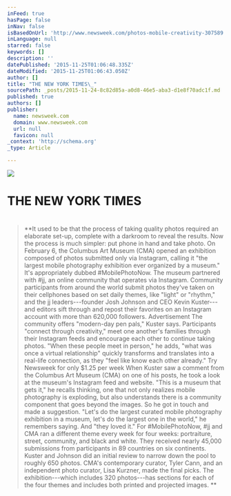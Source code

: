 ```yaml
---
inFeed: true
hasPage: false
inNav: false
isBasedOnUrl: 'http://www.newsweek.com/photos-mobile-creativity-307589'
inLanguage: null
starred: false
keywords: []
description: ''
datePublished: '2015-11-25T01:06:48.335Z'
dateModified: '2015-11-25T01:06:43.050Z'
author: []
title: "THE NEW YORK TIMES\_"
sourcePath: _posts/2015-11-24-8c82d85a-a0d8-46e5-aba3-d1e8f70adc1f.md
published: true
authors: []
publisher:
  name: newsweek.com
  domain: www.newsweek.com
  url: null
  favicon: null
_context: 'http://schema.org'
_type: Article

---
```

![](http://s.newsweek.com/sites/www.newsweek.com/files/styles/headline/public/2015/02/17/2-17-15-mobile-photo-1.jpg)

# THE NEW YORK TIMES 

# 
> 
> **It used to be that the process of taking quality photos required an elaborate set-up, complete with a darkroom to reveal the results. Now the process is much simpler: put phone in hand and take photo. On February 6, the Columbus Art Museum (CMA) opened an exhibition composed of photos submitted only via Instagram, calling it "the largest mobile photography exhibition ever organized by a museum." It's appropriately dubbed \#MobilePhotoNow. The museum partnered with \#jj, an online community that operates via Instagram. Community participants from around the world submit photos they've taken on their cellphones based on set daily themes, like "light" or "rhythm," and the jj leaders---founder Josh Johnson and CEO Kevin Kuster---and editors sift through and repost their favorites on an Instagram account with more than 620,000 followers. Advertisement The community offers "modern-day pen pals," Kuster says. Participants "connect through creativity," meet one another's families through their Instagram feeds and encourage each other to continue taking photos. "When these people meet in person," he adds, "what was once a virtual relationship" quickly transforms and translates into a real-life connection, as they "feel like know each other already." Try Newsweek for only $1.25 per week When Kuster saw a comment from the Columbus Art Museum (CMA) on one of his posts, he took a look at the museum's Instagram feed and website. "This is a museum that gets it," he recalls thinking, one that not only realizes mobile photography is exploding, but also understands there is a community component that goes beyond the images. So he got in touch and made a suggestion. "Let's do the largest curated mobile photography exhibition in a museum, let's do the largest one in the world," he remembers saying. And "they loved it." For \#MobilePhotoNow, \#jj and CMA ran a different theme every week for four weeks: portraiture, street, community, and black and white. They received nearly 45,000 submissions from participants in 89 countries on six continents. Kuster and Johnson did an initial review to narrow down the pool to roughly 650 photos. CMA's contemporary curator, Tyler Cann, and an independent photo curator, Lisa Kurzner, made the final picks. The exhibition---which includes 320 photos---has sections for each of the four themes and includes both printed and projected images. **